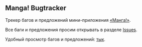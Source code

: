 ## Manga! Bugtracker

Трекер багов и предложений мини-приложения [«Манга!»](https://vk.com/manga_app).

Все баги и предложения просим открывать в разделе [Issues](https://github.com/manga-application/bugtracker/issues).

Удобный просмотр багов и предложений: [тык](https://github.com/manga-application/bugtracker/projects/1).

